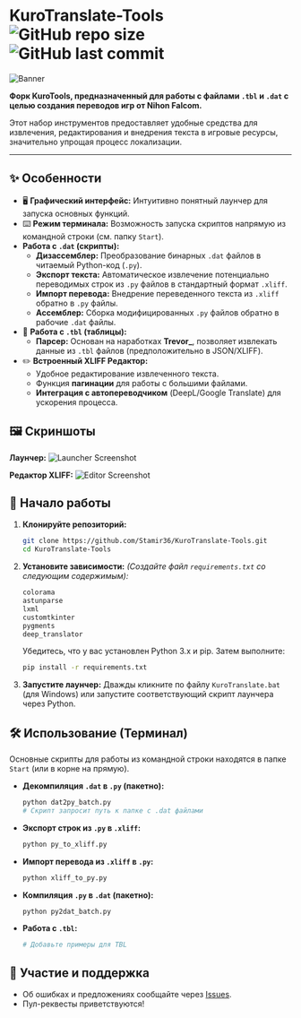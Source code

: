 # KuroTranslate-Tools ![GitHub repo size](https://img.shields.io/github/repo-size/Stamir36/KuroTranslate-Tools?style=flat-square) ![GitHub last commit](https://img.shields.io/github/last-commit/Stamir36/KuroTranslate-Tools?style=flat-square)

![Banner](https://i.postimg.cc/v8jVKQwg/banner.png)

**Форк KuroTools, предназначенный для работы с файлами `.tbl` и `.dat` с целью создания переводов игр от Nihon Falcom.**

Этот набор инструментов предоставляет удобные средства для извлечения, редактирования и внедрения текста в игровые ресурсы, значительно упрощая процесс локализации.

---

## ✨ Особенности

*   🖥️ **Графический интерфейс:** Интуитивно понятный лаунчер для запуска основных функций.
*   ⌨️ **Режим терминала:** Возможность запуска скриптов напрямую из командной строки (см. папку `Start`).
*  **Работа с `.dat` (скрипты):**
    *   **Дизассемблер:** Преобразование бинарных `.dat` файлов в читаемый Python-код (`.py`).
    *   **Экспорт текста:** Автоматическое извлечение потенциально переводимых строк из `.py` файлов в стандартный формат `.xliff`.
    *   **Импорт перевода:** Внедрение переведенного текста из `.xliff` обратно в `.py` файлы.
    *   **Ассемблер:** Сборка модифицированных `.py` файлов обратно в рабочие `.dat` файлы.
*   📑 **Работа с `.tbl` (таблицы):**
    *   **Парсер:** Основан на наработках **Trevor\_**, позволяет извлекать данные из `.tbl` файлов (предположительно в JSON/XLIFF).
*   ✏️ **Встроенный XLIFF Редактор:**
    *   Удобное редактирование извлеченного текста.
    *   Функция **пагинации** для работы с большими файлами.
    *   **Интеграция с автопереводчиком** (DeepL/Google Translate) для ускорения процесса.

## 🖼️ Скриншоты

**Лаунчер:**
![Launcher Screenshot](https://i.ibb.co/7N2jmqyQ/banner1.png)

**Редактор XLIFF:**
![Editor Screenshot](https://i.ibb.co/YxV2HVg/banner2.png)

## 🚀 Начало работы

1.  **Клонируйте репозиторий:**
    ```bash
    git clone https://github.com/Stamir36/KuroTranslate-Tools.git
    cd KuroTranslate-Tools
    ```

2.  **Установите зависимости:**
   *(Создайте файл `requirements.txt` со следующим содержимым):*
    ```txt
    colorama
    astunparse
    lxml
    customtkinter
    pygments
    deep_translator
    ```
    Убедитесь, что у вас установлен Python 3.x и pip. Затем выполните:
    ```bash
    pip install -r requirements.txt
    ```

3.  **Запустите лаунчер:**
    Дважды кликните по файлу `KuroTranslate.bat` (для Windows) или запустите соответствующий скрипт лаунчера через Python.

## 🛠️ Использование (Терминал)

Основные скрипты для работы из командной строки находятся в папке `Start` (или в корне на прямую).

*   **Декомпиляция `.dat` в `.py` (пакетно):**
    ```bash
    python dat2py_batch.py
    # Скрипт запросит путь к папке с .dat файлами
    ```
*   **Экспорт строк из `.py` в `.xliff`:**
    ```bash
    python py_to_xliff.py
    ```
*   **Импорт перевода из `.xliff` в `.py`:**
    ```bash
    python xliff_to_py.py
    ```
*   **Компиляция `.py` в `.dat` (пакетно):**
    ```bash
    python py2dat_batch.py
    ```
*   **Работа с `.tbl`:**
    ```bash
    # Добавьте примеры для TBL
    ```

## 🤝 Участие и поддержка

*   Об ошибках и предложениях сообщайте через [Issues](https://github.com/Stamir36/KuroTranslate-Tools/issues).
*   Пул-реквесты приветствуются!
